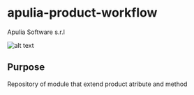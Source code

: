 # apulia-product-workflow

Apulia Software s.r.l

![alt text](http://www.apuliasoftware.it/logo.png)

## Purpose

Repository of module that extend product atribute and method
